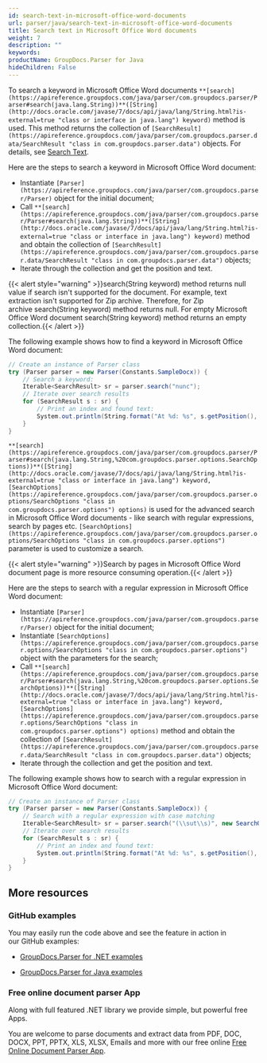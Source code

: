 ```yaml
---
id: search-text-in-microsoft-office-word-documents
url: parser/java/search-text-in-microsoft-office-word-documents
title: Search text in Microsoft Office Word documents
weight: 7
description: ""
keywords: 
productName: GroupDocs.Parser for Java
hideChildren: False
---
```

To search a keyword in Microsoft Office Word documents `**[search](https://apireference.groupdocs.com/java/parser/com.groupdocs.parser/Parser#search(java.lang.String))**([String](http://docs.oracle.com/javase/7/docs/api/java/lang/String.html?is-external=true "class or interface in java.lang") keyword)` method is used. This method returns the collection of `[SearchResult](https://apireference.groupdocs.com/java/parser/com.groupdocs.parser.data/SearchResult "class in com.groupdocs.parser.data")` objects. For details, see [Search Text](Search%2Btext%2Bin%2BMicrosoft%2BOffice%2BWord%2Bdocuments.html).

Here are the steps to search a keyword in Microsoft Office Word document:

*   Instantiate `[Parser](https://apireference.groupdocs.com/java/parser/com.groupdocs.parser/Parser)` object for the initial document;
*   Call `**[search](https://apireference.groupdocs.com/java/parser/com.groupdocs.parser/Parser#search(java.lang.String))**([String](http://docs.oracle.com/javase/7/docs/api/java/lang/String.html?is-external=true "class or interface in java.lang") keyword)` method and obtain the collection of `[SearchResult](https://apireference.groupdocs.com/java/parser/com.groupdocs.parser.data/SearchResult "class in com.groupdocs.parser.data")` objects;
*   Iterate through the collection and get the position and text.

{{< alert style="warning" >}}search(String keyword) method returns null value if search isn't supported for the document. For example, text extraction isn't supported for Zip archive. Therefore, for Zip archive search(String keyword) method returns null. For empty Microsoft Office Word document search(String keyword) method returns an empty collection.{{< /alert >}}

The following example shows how to find a keyword in Microsoft Office Word document:

```csharp
// Create an instance of Parser class
try (Parser parser = new Parser(Constants.SampleDocx)) {
    // Search a keyword:
    Iterable<SearchResult> sr = parser.search("nunc");
    // Iterate over search results
    for (SearchResult s : sr) {
        // Print an index and found text:
        System.out.println(String.format("At %d: %s", s.getPosition(), s.getText()));
    }
}
```

`**[search](https://apireference.groupdocs.com/java/parser/com.groupdocs.parser/Parser#search(java.lang.String,%20com.groupdocs.parser.options.SearchOptions))**([String](http://docs.oracle.com/javase/7/docs/api/java/lang/String.html?is-external=true "class or interface in java.lang") keyword, [SearchOptions](https://apireference.groupdocs.com/java/parser/com.groupdocs.parser.options/SearchOptions "class in com.groupdocs.parser.options") options)` is used for the advanced search in Microsoft Office Word documents - like search with regular expressions, search by pages etc. `[SearchOptions](https://apireference.groupdocs.com/java/parser/com.groupdocs.parser.options/SearchOptions "class in com.groupdocs.parser.options")` parameter is used to customize a search.

{{< alert style="warning" >}}Search by pages in Microsoft Office Word document page is more resource consuming operation.{{< /alert >}}

Here are the steps to search with a regular expression in Microsoft Office Word document:

*   Instantiate `[Parser](https://apireference.groupdocs.com/java/parser/com.groupdocs.parser/Parser)` object for the initial document;
*   Instantiate `[SearchOptions](https://apireference.groupdocs.com/java/parser/com.groupdocs.parser.options/SearchOptions "class in com.groupdocs.parser.options")` object with the parameters for the search;
*   Call `**[search](https://apireference.groupdocs.com/java/parser/com.groupdocs.parser/Parser#search(java.lang.String,%20com.groupdocs.parser.options.SearchOptions))**([String](http://docs.oracle.com/javase/7/docs/api/java/lang/String.html?is-external=true "class or interface in java.lang") keyword, [SearchOptions](https://apireference.groupdocs.com/java/parser/com.groupdocs.parser.options/SearchOptions "class in com.groupdocs.parser.options") options)` method and obtain the collection of `[SearchResult](https://apireference.groupdocs.com/java/parser/com.groupdocs.parser.data/SearchResult "class in com.groupdocs.parser.data")` objects;
*   Iterate through the collection and get the position and text.

The following example shows how to search with a regular expression in Microsoft Office Word document:

```csharp
// Create an instance of Parser class
try (Parser parser = new Parser(Constants.SampleDocx)) {
    // Search with a regular expression with case matching
    Iterable<SearchResult> sr = parser.search("(\\sut\\s)", new SearchOptions(true, false, true));
    // Iterate over search results
    for (SearchResult s : sr) {
        // Print an index and found text:
        System.out.println(String.format("At %d: %s", s.getPosition(), s.getText()));
    }
}
```

## More resources

### GitHub examples

You may easily run the code above and see the feature in action in our GitHub examples:

*   [GroupDocs.Parser for .NET examples](https://github.com/groupdocs-parser/GroupDocs.Parser-for-.NET)
    
*   [GroupDocs.Parser for Java examples](https://github.com/groupdocs-parser/GroupDocs.Parser-for-Java)
    

### Free online document parser App

Along with full featured .NET library we provide simple, but powerful free Apps.

You are welcome to parse documents and extract data from PDF, DOC, DOCX, PPT, PPTX, XLS, XLSX, Emails and more with our free online [Free Online Document Parser App](https://products.groupdocs.app/parser).
